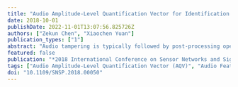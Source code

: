```yaml
---
title: "Audio Amplitude-Level Quantification Vector for Identification of Audio Post-Processing Operation"
date: 2018-10-01
publishDate: 2022-11-01T13:07:56.825726Z
authors: ["Zekun Chen", "Xiaochen Yuan"]
publication_types: ["1"]
abstract: "Audio tampering is typically followed by post-processing operations to mask the artifacts potentially perceptible by human ears and blur the traces of tampering. However, research on the issue of audio post-processing identification is still a blanket. This paper mainly introduces a method to identify audio post-processing operations. A new audio feature - Audio Amplitude-Level Quantification Vector (AQV) is proposed, then the probability distributions of AQV of audio are calculated and extracted as audio features which are then used for identification of various audio processing. During the detection, the K-Nearest Neighbors (KNN) classifier is applied for classification. Experimental results show that the proposed AQV method can not only verify the authenticity of the speech audio, but also have a significant effect on identifying different types of post-processing operations."
featured: false
publication: "*2018 International Conference on Sensor Networks and Signal Processing (SNSP)*"
tags: ["Audio Amplitude-Level Quantification Vector (AQV)", "Audio Feature", "Audio Post-processing Detection", "Classification algorithms", "Digital audio players", "Feature extraction", "Gold", "K-Nearest Neighbors (KNN)", "Support vector machines", "Testing", "Training"]
doi: "10.1109/SNSP.2018.00050"
---
```


